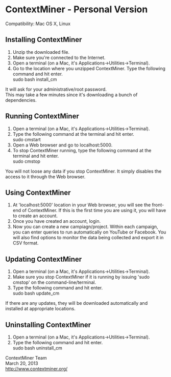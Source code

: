 ContextMiner - Personal Version
===============================

Compatibility: Mac OS X, Linux

Installing ContextMiner
-----------------------
1. Unzip the downloaded file.
2. Make sure you're connected to the Internet.
2. Open a terminal (on a Mac, it's Applications->Utilities->Terminal).
3. Go to the location where you unzipped ContextMiner. Type the following command and hit enter.  
sudo bash install_cm

It will ask for your administrative/root password.  
This may take a few minutes since it's downloading a bunch of dependencies.


Running ContextMiner
--------------------
1. Open a terminal (on a Mac, it's Applications->Utilities->Terminal).  
2. Type the following command at the terminal and hit enter.  
sudo cmstart
3. Open a Web browser and go to localhost:5000.
4. To stop ContextMiner running, type the following command at the terminal and hit enter.  
sudo cmstop  

You will not loose any data if you stop ContextMiner. It simply disables the access to it through the Web browser.


Using ContextMiner
------------------
1. At 'localhost:5000' location in your Web browser, you will see the front-end of ContextMiner. If this is the first time you are using it, you will have to create an account.
2. Once you have created an account, login.
3. Now you can create a new campiagn/project. Within each campaign, you can enter queries to run automatically on YouTube or Facebook. You will also find options to monitor the data being collected and export it in CSV format.


Updating ContextMiner
---------------------
1. Open a terminal (on a Mac, it's Applications->Utilities->Terminal).
2. Make sure you stop ContextMiner if it is running by issuing 'sudo cmstop' on the command-line/terminal.
3. Type the following command and hit enter.  
sudo bash update_cm  

If there are any updates, they will be downloaded automatically and installed at appropriate locations.


Uninstalling ContextMiner
-------------------------
1. Open a terminal (on a Mac, it's Applications->Utilities->Terminal).  
2. Type the following command and hit enter.  
sudo bash uninstall_cm  


ContextMiner Team  
March 20, 2013  
http://www.contextminer.org/
